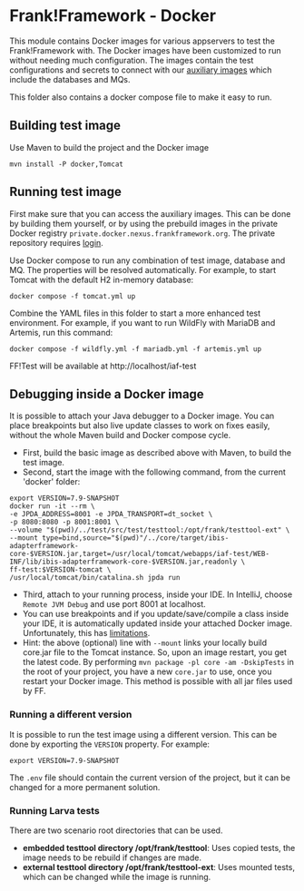 # Frank!Framework - Docker

This module contains Docker images for various appservers to test the Frank!Framework with. 
The Docker images have been customized to run without needing much configuration. 
The images contain the test configurations and secrets to connect with our [auxiliary images](https://github.com/ibissource/iaf-ci-images) which include the databases and MQs.

This folder also contains a docker compose file to make it easy to run.  

## Building test image

Use Maven to build the project and the Docker image

```shell
mvn install -P docker,Tomcat
```

## Running test image

First make sure that you can access the auxiliary images. This can be done by building them yourself, or by using the prebuild images in the private Docker registry `private.docker.nexus.frankframework.org`. The private repository requires [login](https://docs.docker.com/engine/reference/commandline/login/).

Use Docker compose to run any combination of test image, database and MQ. The properties will be resolved automatically.
For example, to start Tomcat with the default H2 in-memory database:
```shell
docker compose -f tomcat.yml up
```

Combine the YAML files in this folder to start a more enhanced test environment. 
For example, if you want to run WildFly with MariaDB and Artemis, run this command:

```shell
docker compose -f wildfly.yml -f mariadb.yml -f artemis.yml up
```

FF!Test will be available at http://localhost/iaf-test

## Debugging inside a Docker image

It is possible to attach your Java debugger to a Docker image. You can place breakpoints but also live update classes to work on fixes easily, without the whole Maven build and Docker compose cycle. 
- First, build the basic image as described above with Maven, to build the test image. 
- Second, start the image with the following command, from the current 'docker' folder:
```shell
export VERSION=7.9-SNAPSHOT
docker run -it --rm \
-e JPDA_ADDRESS=8001 -e JPDA_TRANSPORT=dt_socket \
-p 8080:8080 -p 8001:8001 \
--volume "$(pwd)/../test/src/test/testtool:/opt/frank/testtool-ext" \
--mount type=bind,source="$(pwd)"/../core/target/ibis-adapterframework-core-$VERSION.jar,target=/usr/local/tomcat/webapps/iaf-test/WEB-INF/lib/ibis-adapterframework-core-$VERSION.jar,readonly \
ff-test:$VERSION-tomcat \
/usr/local/tomcat/bin/catalina.sh jpda run
```
- Third, attach to your running process, inside your IDE. In IntelliJ, choose `Remote JVM Debug` and use port 8001 at localhost.
- You can use breakpoints and if you update/save/compile a class inside your IDE, it is automatically updated inside your attached Docker image. Unfortunately, this has [limitations](https://www.jetbrains.com/help/idea/altering-the-program-s-execution-flow.html#hotswap-limitations).
- Hint: the above (optional) line with `--mount` links your locally build core.jar file to the Tomcat instance. So, upon an image restart, you get the latest code. By performing `mvn package -pl core -am -DskipTests` in the root of your project, you have a new `core.jar` to use, once you restart your Docker image. This method is possible with all jar files used by FF.  

### Running a different version
 
It is possible to run the test image using a different version. 
This can be done by exporting the `VERSION` property. For example:

```shell
export VERSION=7.9-SNAPSHOT
```

The `.env` file should contain the current version of the project, but it can be changed for a more permanent solution. 

### Running Larva tests

There are two scenario root directories that can be used. 

- **embedded testtool directory /opt/frank/testtool**: Uses copied tests, the image needs to be rebuild if changes are made. 
- **external testtool directory /opt/frank/testtool-ext**: Uses mounted tests, which can be changed while the image is running.
